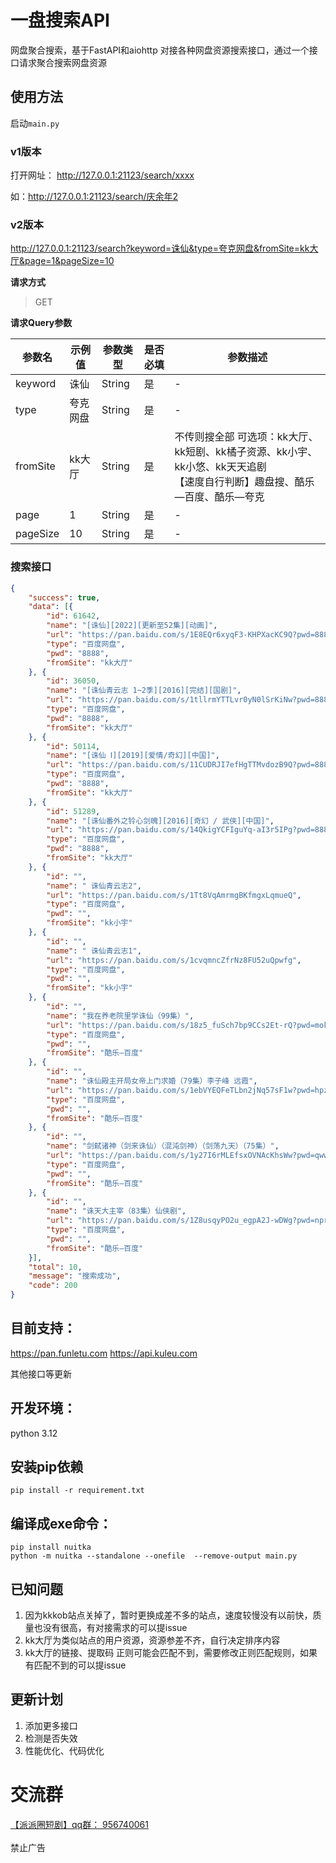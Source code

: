 # 一盘搜索API

网盘聚合搜索，基于FastAPI和aiohttp 对接各种网盘资源搜索接口，通过一个接口请求聚合搜索网盘资源

## 使用方法
启动`main.py`

### v1版本

打开网址：
http://127.0.0.1:21123/search/xxxx

如：http://127.0.0.1:21123/search/庆余年2

### v2版本
http://127.0.0.1:21123/search?keyword=诛仙&type=夸克网盘&fromSite=kk大厅&page=1&pageSize=10

**请求方式**

> GET

**请求Query参数**

| 参数名 | 示例值 | 参数类型 | 是否必填 | 参数描述                                                                     |
| --- | --- | ---- | ---- |--------------------------------------------------------------------------|
| keyword | 诛仙 | String | 是 | -                                                                        |
| type | 夸克网盘 | String | 是 | -                                                                        |
| fromSite | kk大厅 | String | 是 | 不传则搜全部 可选项：kk大厅、kk短剧、kk橘子资源、kk小宇、kk小悠、kk天天追剧<br/>【速度自行判断】趣盘搜、酷乐—百度、酷乐—夸克 |
| page | 1 | String | 是 | -                                                                        |
| pageSize | 10 | String | 是 | -                                                                        |

### 搜索接口
```json
{
	"success": true,
	"data": [{
		"id": 61642,
		"name": "[诛仙][2022][更新至52集][动画]",
		"url": "https://pan.baidu.com/s/1E8EQr6xyqF3-KHPXacKC9Q?pwd=8888",
		"type": "百度网盘",
		"pwd": "8888",
		"fromSite": "kk大厅"
	}, {
		"id": 36050,
		"name": "[诛仙青云志 1~2季][2016][完结][国剧]",
		"url": "https://pan.baidu.com/s/1tllrmYTTLvr0yN0lSrKiNw?pwd=8888",
		"type": "百度网盘",
		"pwd": "8888",
		"fromSite": "kk大厅"
	}, {
		"id": 50114,
		"name": "[诛仙 Ⅰ][2019][爱情/奇幻][中国]",
		"url": "https://pan.baidu.com/s/11CUDRJI7efHgTTMvdozB9Q?pwd=8888",
		"type": "百度网盘",
		"pwd": "8888",
		"fromSite": "kk大厅"
	}, {
		"id": 51289,
		"name": "[诛仙番外之铃心剑魄][2016][奇幻 / 武侠][中国]",
		"url": "https://pan.baidu.com/s/14QkigYCFIguYq-aI3r5IPg?pwd=8888",
		"type": "百度网盘",
		"pwd": "8888",
		"fromSite": "kk大厅"
	}, {
		"id": "",
		"name": " 诛仙青云志2",
		"url": "https://pan.baidu.com/s/1Tt8VqAmrmgBKfmgxLqmueQ",
		"type": "百度网盘",
		"pwd": "",
		"fromSite": "kk小宇"
	}, {
		"id": "",
		"name": " 诛仙青云志1",
		"url": "https://pan.baidu.com/s/1cvqmncZfrNz8FU52uQpwfg",
		"type": "百度网盘",
		"pwd": "",
		"fromSite": "kk小宇"
	}, {
		"id": "",
		"name": "我在养老院里学诛仙（99集）",
		"url": "https://pan.baidu.com/s/18z5_fuSch7bp9CCs2Et-rQ?pwd=mokc",
		"type": "百度网盘",
		"pwd": "",
		"fromSite": "酷乐—百度"
	}, {
		"id": "",
		"name": "诛仙殿主开局女帝上门求婚（79集）李子峰 远霞",
		"url": "https://pan.baidu.com/s/1ebVYEQFeTLbn2jNq57sF1w?pwd=hpzr",
		"type": "百度网盘",
		"pwd": "",
		"fromSite": "酷乐—百度"
	}, {
		"id": "",
		"name": "剑弑诸神（剑来诛仙）（混沌剑神）（剑荡九天）（75集）",
		"url": "https://pan.baidu.com/s/1y27I6rMLEfsxOVNAcKhsWw?pwd=qwwb",
		"type": "百度网盘",
		"pwd": "",
		"fromSite": "酷乐—百度"
	}, {
		"id": "",
		"name": "诛天大主宰（83集）仙侠剧",
		"url": "https://pan.baidu.com/s/1Z8usqyPO2u_egpA2J-wDWg?pwd=npri",
		"type": "百度网盘",
		"pwd": "",
		"fromSite": "酷乐—百度"
	}],
	"total": 10,
	"message": "搜索成功",
	"code": 200
}
```

## 目前支持：
https://pan.funletu.com
https://api.kuleu.com


其他接口等更新

##  开发环境：

python 3.12


## 安装pip依赖

```
pip install -r requirement.txt
```

## 编译成exe命令：

```
pip install nuitka 
python -m nuitka --standalone --onefile  --remove-output main.py
```
## 已知问题
1. 因为kkkob站点关掉了，暂时更换成差不多的站点，速度较慢没有以前快，质量也没有很高，有对接需求的可以提issue
2. kk大厅为类似站点的用户资源，资源参差不齐，自行决定排序内容
3. kk大厅的链接、提取码 正则可能会匹配不到，需要修改正则匹配规则，如果有匹配不到的可以提issue

## 更新计划
1. 添加更多接口
2. 检测是否失效
3. 性能优化、代码优化

# 交流群
[【派派圈短剧】qq群： 956740061](https://qm.qq.com/q/9yOkycLpIs) 
<br><br>
禁止广告
